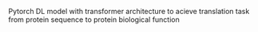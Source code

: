 Pytorch DL model with transformer architecture to acieve translation task from protein sequence to protein biological function
